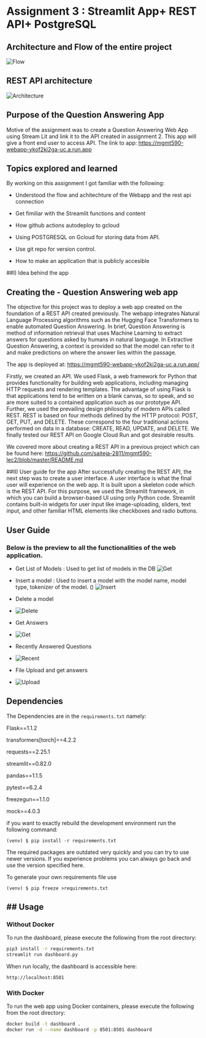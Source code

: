 # Assignment 3 : Streamlit App+ REST API+ PostgreSQL

## Architecture and Flow of the entire project 

![Flow](images/api_flow.png)

## REST API architecture

![Architecture](images/Blank_diagram.png)

## Purpose of the Question Answering App

Motive of the assignment was to create a Question Answering Web App using Stream Lit and link it to the API created in assignment 2. This app will give a front end user to access API.
The link to app: https://mgmt590-webapp-ykof2ki2ga-uc.a.run.app

## Topics explored and learned

By working on this assignment I got familiar with the following:

- Understood the flow and achitechture of the Webapp and the rest api connection

- Get fimiliar with the Streamlit functions and content

- How github actions autodeploy to gcloud

- Using POSTGRESQL on Gcloud for storing data from API.

- Use git repo for version control.

- How to make an application that is publicly accesible

##I) Idea behind the app 
## Creating the - Question Answering web app
The objective for this project was to deploy a web app created on the foundation of a REST API created previously.
The webapp integrates Natural Language Processing algorithms such as the Hugging Face Transformers to enable automated Question Answering. 
In brief, Question Answering is method of information retrieval that uses Machine Learning to extract answers for questions asked by humans in natural language. In Extractive Question Answering, a context is provided so that the model can refer to it and make predictions on where the answer lies within the passage.

The app is deployed at: https://mgmt590-webapp-ykof2ki2ga-uc.a.run.app/

Firstly, we created an API. We used Flask, a web framework for Python that provides functionality for building web applications, including managing HTTP requests and rendering templates. The advantage of using Flask is that applications tend to be written on a blank canvas, so to speak, and so are more suited to a contained application such as our prototype API. Further, we used the prevailing design philosophy of modern APIs called REST. REST is based on four methods defined by the HTTP protocol: POST, GET, PUT, and DELETE. These correspond to the four traditional actions performed on data in a database: CREATE, READ, UPDATE, and DELETE. We finally tested our REST API on Google Cloud Run and got desirable results. 

We covered more about creating a REST API in a previous project which can be found here: https://github.com/saiteja-2811/mgmt590-lec2/blob/master/README.md

##II)  User guide for the app 
After successfully creating the REST API, the next step was to create a user interface. A user interface is what the final user will experience on the web app. 
It is built upon a skeleton code which is the REST API. 
For this purpose, we used the Streamlit framework, in which you can build a browser-based UI using only Python code. 
Streamlit contains built-in widgets for user input like image-uploading, sliders, text input, and other familiar HTML elements like checkboxes and radio buttons.

## User Guide

### Below is the preview to all the functionalities of the web application.

- Get List of Models : Used to get list of models in the DB 
![Get](images/List.PNG)

- Insert a model : Used to insert a model with the model name, model type, tokenizer of the model. ()
![Insert](images/Add.png)

- Delete a model
- ![Delete](images/Delete.PNG)

- Get Answers
- ![Get](images/Answer.PNG)

- Recently Answered Questions
- ![Recent](images/Recent.PNG)

- File Upload and get answers
- ![Upload](images/File.PNG)

## Dependencies

The Dependencies are in the `requirements.txt` namely:

Flask==1.1.2

transformers[torch]==4.2.2

requests==2.25.1

streamlit==0.82.0

pandas==1.1.5

pytest==6.2.4

freezegun==1.1.0

mock==4.0.3

if you want to exactly rebuild the development environment
run the following command:

    (venv) $ pip install -r requirements.txt
    
The required packages are outdated very quickly and you can try to use newer versions.
If you experience problems you can always go back and use the version specified here.

To generate your own requirements file use

    (venv) $ pip freeze >requirements.txt
## ## Usage
### Without Docker
To run the dashboard, please execute the following from the root directory:
```bash
pip3 install -r requirements.txt
streamlit run dashboard.py
```
When run locally, the dashboard is accessible here:
```
http://localhost:8501
```

### With Docker
To run the web app using Docker containers, please execute the following from the root directory:
```bash
docker build -t dashboard .
docker run -d --name dashboard -p 8501:8501 dashboard
```
 
 
 
